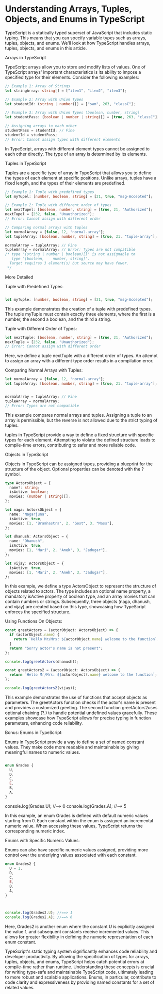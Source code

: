 # Understanding Arrays, Tuples, Objects, and Enums in TypeScript

TypeScript is a statically typed superset of JavaScript that includes static typing. This means that you can specify variable types such as arrays, tuples, objects, and enums. We'll look at how TypeScript handles arrays, tuples, objects, and enums in this article.

Arrays in TypeScript

TypeScript arrays allow you to store and modify lists of values. One of TypeScript arrays' important characteristics is its ability to impose a specified type for their elements. Consider the following examples:
```Typescript
// Example 1: Array of Strings
let stringArray: string[] = ["item1", "item2", "item3"];

// Example 2: Array with Union Types
let studentId: (string | number)[] = ["sam", 263, "classC"];

// Example 3: Array with Union Types (boolean, number, string)
let studentPass: (boolean | number | string)[] = [true, 263, "classC"];

// Assigning arrays to each other
studentPass = studentId; // Fine
studentId = studentPass; 
// Error: Cannot assign types with different elements
```


In TypeScript, arrays with different element types cannot be assigned to each other directly. The type of an array is determined by its elements.

Tuples in TypeScript

Tuples are a specific type of array in TypeScript that allows you to define the types of each element at specific positions. Unlike arrays, tuples have a fixed length, and the types of their elements are predefined.
```Typescript
// Example 1: Tuple with predefined types
let myTupel: [number, boolean, string] = [21, true, "msg-Accepted"];

// Example 2: Tuple with different order of types
let nextTupel: [boolean, number, string] = [true, 21, "Authorized"];
nextTupel = [232, false, "Unauthorized"]; 
// Error: Cannot assign with different order

// Comparing normal arrays with tuples
let normalArray = [false, 12, "normal-array"];
let tupleArray: [boolean, number, string] = [true, 21, "tuple-array"];

normalArray = tupleArray; // Fine
tupleArray = normalArray; // Error: Types are not compatible
/* type '(string | number | boolean)[]' is not assignable to
   type '[boolean,    number, string]'.
  Target requires 3 element(s) but source may have fewer.
 */
```

More Detailed 

Tuple with Predefined Types:

```Typescript

let myTuple: [number, boolean, string] = [21, true, "msg-Accepted"];

```

This example demonstrates the creation of a tuple with predefined types. The tuple myTuple must contain exactly three elements, where the first is a number, the second a boolean, and the third a string.

Tuple with Different Order of Types:

```Typescript 
let nextTuple: [boolean, number, string] = [true, 21, "Authorized"];
nextTuple = [232, false, "Unauthorized"]; 
// Error: Cannot assign with different order

```


Here, we define a tuple nextTuple with a different order of types. An attempt to assign an array with a different type order results in a compilation error.

Comparing Normal Arrays with Tuples:

```Typescript 
let normalArray = [false, 12, "normal-array"];
let tupleArray: [boolean, number, string] = [true, 21, "tuple-array"];


normalArray = tupleArray; // Fine
tupleArray = normalArray; 
// Error: Types are not compatible


```




This example compares normal arrays and tuples. Assigning a tuple to an array is permissible, but the reverse is not allowed due to the strict typing of tuples.

tuples in TypeScript provide a way to define a fixed structure with specific types for each element. Attempting to violate the defined structure leads to compile-time errors, contributing to safer and more reliable code.

Objects in TypeScript

Objects in TypeScript can be assigned types, providing a blueprint for the structure of the object. Optional properties can be denoted with the ? symbol.


```Typescript 
type ActorsObject = {
  name?: string;
  isActive: boolean;
  movies: (number | string)[];
};

let naga: ActorsObject = {
  name: "Nagarjuna",
  isActive: true,
  movies: [1, "Bramhastra", 2, "Gost", 3, "Mass"],
};

let dhanush: ActorsObject = {
  name: "Dhanush",
  isActive: true,
  movies: [1, "Mari", 2, "Anek", 3, "Jadugar"],
};

let vijay: ActorsObject = {
  isActive: true,
  movies: [1, "Mari", 2, "Anek", 3, "Jadugar"],
};

```



In this example, we define a type ActorsObject to represent the structure of objects related to actors. The type includes an optional name property, a mandatory isActive property of boolean type, and an array movies that can contain numbers or strings. Subsequently, three objects (naga, dhanush, and vijay) are created based on this type, showcasing how TypeScript enforces the specified structure.

Using Functions On Objects:

```Typescript 
const greetActors = (actorObject: ActorsObject) => {
  if (actorObject.name) {
    return `Hello Mr/Mrs: ${actorObject.name} welcome to the function`;
  }
  return "Sorry actor's name is not present";
};

console.log(greetActors(dhanush));

const greetActors2 = (actorObject: ActorsObject) => {
  return `Hello Mr/Mrs: ${actorObject?.name} welcome to the function`;
};

console.log(greetActors2(vijay));
```




This example demonstrates the use of functions that accept objects as parameters. The greetActors function checks if the actor's name is present and provides a customized greeting. The second function greetActors2uses optional chaining (?.) to handle potential undefined values gracefully. These examples showcase how TypeScript allows for precise typing in function parameters, enhancing code reliability.

Bonus: Enums in TypeScript:

Enums in TypeScript provide a way to define a set of named constant values. They make code more readable and maintainable by giving meaningful names to numeric values.

```Typescript 

enum Grades {
  U,
  D,
  C,
  E,
  B,
  A,
}


```

console.log(Grades.U); //==> 0
console.log(Grades.A); //==> 5

In this example, an enum Grades is defined with default numeric values starting from 0. Each constant within the enum is assigned an incremental numeric value. When accessing these values, TypeScript returns the corresponding numeric index.

Enums with Specific Numeric Values:

Enums can also have specific numeric values assigned, providing more control over the underlying values associated with each constant.

```Typescript
enum Grades2 {
  U = 1,
  D,
  C,
  E,
  B,
  A,
}



console.log(Grades2.U); //==> 1
console.log(Grades2.A); //==> 6

```


Here, Grades2 is another enum where the constant U is explicitly assigned the value 1, and subsequent constants receive incremented values. This allows for greater flexibility in defining the numeric representation of each enum constant.

TypeScript's static typing system significantly enhances code reliability and developer productivity. By allowing the specification of types for arrays, tuples, objects, and enums, TypeScript helps catch potential errors at compile-time rather than runtime. Understanding these concepts is crucial for writing type-safe and maintainable TypeScript code, ultimately leading to more robust and scalable applications. Enums, in particular, contribute to code clarity and expressiveness by providing named constants for a set of related values.